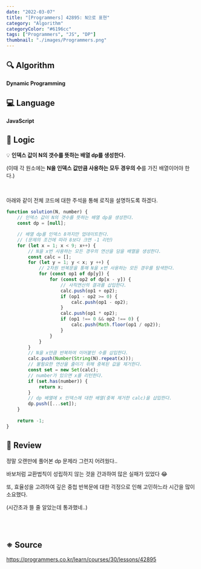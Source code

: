 ```yaml
---
date: "2022-03-07"
title: "[Programmers] 42895: N으로 표현"
category: "Algorithm"
categoryColor: "#6196cc"
tags: ["Programmers", "JS", "DP"]
thumbnail: "./images/Programmers.png"
---
```


## 🔍 Algorithm

**Dynamic Programming**

## 💻 Language

**JavaScript**

## 📍 Logic

💡 **인덱스 값이 N의 갯수를 뜻하는 배열 dp를 생성한다.**

(이때 각 원소에는 **N을 인덱스 값만큼 사용하는 모두 경우의 수**를 가진 배열이어야 한다.)

<br />

아래와 같이 전체 코드에 대한 주석을 통해 로직을 설명하도록 하겠다.

```js
function solution(N, number) {
    // 인덱스 값이 N의 갯수를 뜻하는 배열 dp을 생성한다.
    const dp = [null];

    // 배열 dp를 인덱스 8까지만 업데이트한다. 
    // (문제의 조건에 따라 8보다 크면 -1 리턴)
    for (let x = 1; x < 9; x++) {
        // N을 x번 사용하는 모든 경우의 연산을 담을 배열을 생성한다.
        const calc = [];
        for (let y = 1; y < x; y ++) {
            // 2차원 반복문을 통해 N을 x번 사용하는 모든 경우를 탐색한다.
            for (const op1 of dp[y]) {
                for (const op2 of dp[x - y]) { 
                    // 사칙연산의 결과를 삽입한다.
                    calc.push(op1 + op2);
                    if (op1 - op2 >= 0) {
                        calc.push(op1 - op2);
                    }
                    calc.push(op1 * op2);
                    if (op1 !== 0 && op2 !== 0) {
                        calc.push(Math.floor(op1 / op2));
                    }
                }
            }
        }
        // N을 x만큼 반복하여 이어붙인 수를 삽입한다.
        calc.push(Number(String(N).repeat(x)));
        // 불필요한 연산을 줄이기 위해 중복된 값을 제거한다.
        const set = new Set(calc);
        // number가 있으면 x를 리턴한다.
        if (set.has(number)) {
            return x;
        }
        // dp 배열에 x 인덱스에 대한 배열(중복 제거한 calc)을 삽입한다.
        dp.push([...set]);
    }
    
    return -1;
}
```

## 📝 Review

정말 오랜만에 풀어본 dp 문제라 그런지 어려웠다..

바보처럼 교환법칙이 성립하지 않는 것을 간과하여 많은 실패가 있었다 😂

또, 효율성을 고려하여 깊은 중첩 반복문에 대한 걱정으로 인해 고민하느라 시간을 많이 소요했다.

(시간초과 뜰 줄 알았는데 통과했네..)

<br />
<br />

## ※ Source

https://programmers.co.kr/learn/courses/30/lessons/42895
